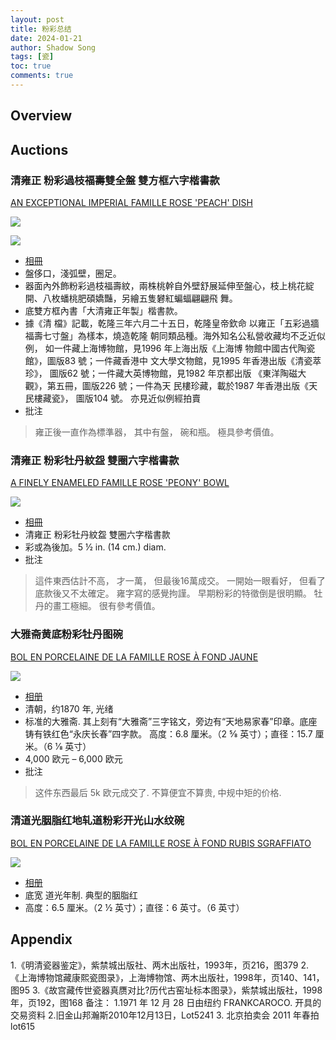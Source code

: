 ```yaml
---
layout: post
title: 粉彩总结
date: 2024-01-21
author: Shadow Song
tags: [瓷]
toc: true
comments: true
---
```


## Overview



## Auctions

### 清雍正 粉彩過枝福壽雙全盤 雙方框六字楷書款

[AN EXCEPTIONAL IMPERIAL FAMILLE ROSE 'PEACH' DISH](https://www.christies.com/zh/lot/lot-5800769?&lid=1&sc_lang=en)

![](https://lh3.googleusercontent.com/pw/AP1GczONBbLtfKygypZ8hWfcu40BImzJQVEX25HfREfXt92cz30f0iz3X7kcNitxVC3XyM5qOnMS5YMaz4U6wbHwK33uYRjiW7D84Nwt1oGvCA9aA1MTen1LeohEYhsVBUAMB3ZqOoJUSQyC0jx-lxYhHJjVRQ=w1017-h1294-s-no-gm?authuser=1)

![](https://lh3.googleusercontent.com/pw/AP1GczNnABXi8PeK5_5H9Zy7zQM5p6TG_CCqVsPXtgNyl5dxt4KjVyGs4Xzp0GTNciqQUCtuk5ZOGPL60mwX7W_vimmsgcTK0oKgMb0swzauGBY3eLAuHd2mBD-xrAa6np08LnSSu42ENNI5WKp1-7pgW3UqBA=w1706-h706-s-no-gm?authuser=1)

- [相冊](https://photos.app.goo.gl/rjWy2iqjM2TJVcqB8)
- 盤侈口，淺弧壁，圈足。
- 器面內外飾粉彩過枝福壽紋，兩株桃幹自外壁舒展延伸至盤心，枝上桃花綻開、八枚蟠桃肥碩嬌豔，另繪五隻礬紅蝙蝠翩翩飛
舞。
- 底雙方框內書「大清雍正年製」楷書款。
- 據《清 檔》記載，乾隆三年六月二十五日，乾隆皇帝欽命 以雍正「五彩過牆福壽七寸盤」為樣本，燒造乾隆 朝同類品種。海外知名公私營收藏均不乏近似例， 如一件藏上海博物館，見1996 年上海出版《上海博 物館中國古代陶瓷館》，圖版83 號；一件藏香港中 文大學文物館，見1995 年香港出版《清瓷萃珍》， 圖版62 號；一件藏大英博物館，見1982 年京都出版 《東洋陶磁大觀》，第五冊，圖版226 號；一件為天 民樓珍藏，載於1987 年香港出版《天民樓藏瓷》， 圖版104 號。 亦見近似例經拍賣
- 批注

> 雍正後一直作為標準器， 其中有盤， 碗和瓶。 極具參考價值。 

### 清雍正 粉彩牡丹紋盌 雙圈六字楷書款

[A FINELY ENAMELED FAMILLE ROSE 'PEONY' BOWL](https://www.christies.com/lot/lot-6470791?&lid=1&sc_lang=en)

![](https://lh3.googleusercontent.com/pw/AP1GczOqEGfCDqMix7VEy7O21BARy2-zSLGicj50Tdo_NIrV0WWZVYB_X1qQOYab_kJIXKi7IGgjb8KsNt49nF-ZDVZME-qdGQTc1Fta7-lc3u3VuqMI7EYY0CAxwTbXnf4So2fAjqKBhFHsQRIy5vDzWR0nHg=w1532-h1294-s-no-gm?authuser=1)

- [相冊](https://photos.app.goo.gl/4RsVicvtAxhRkTAJ8)
- 清雍正 粉彩牡丹紋盌 雙圈六字楷書款
- 彩或為後加。5 ½ in. (14 cm.) diam.
- 批注

> 這件東西估計不高， 才一萬， 但最後16萬成交。 一開始一眼看好， 但看了底款後又不太確定。 雍字寫的感覺拘謹。 早期粉彩的特徵倒是很明顯。 牡丹的畫工極細。 很有參考價值。 

### 大雅斋黄底粉彩牡丹图碗

[BOL EN PORCELAINE DE LA FAMILLE ROSE À FOND JAUNE](https://www.christies.com/lot/lot-6463051/?intobjectid=6463051)

![](https://lh3.googleusercontent.com/pw/ADCreHfRGXttSCzZbBPewQFjH9lPqToy6Ph98RvgEpI7V122g0IALGMFdiqKSBEfeFSUwpjFQPFfBRKcQRJSrnlx2CkTT3VjI7afNGefeUhQ83p26tZ9h4seU0w0QSsKt8m6gpEZ4uAugSq3Nii_3p-ooi95Mw=w982-h1298-s-no-gm?authuser=1)

- [相册](https://photos.app.goo.gl/iM7Xaivc7Ye5iGub6)
- 清朝，约1870 年, 光绪
- 标准的大雅斋. 其上刻有“大雅斋”三字铭文，旁边有“天地易家春”印章。底座铸有铁红色“永庆长春”四字款。 高度：6.8 厘米。（2 5⁄8 英寸）；直径：15.7 厘米。（6 1⁄8 英寸）
- 4,000 欧元 – 6,000 欧元
- 批注

> 这件东西最后 5k 欧元成交了. 不算便宜不算贵, 中规中矩的价格. 

### 清道光胭脂红地轧道粉彩开光山水纹碗

[BOL EN PORCELAINE DE LA FAMILLE ROSE À FOND RUBIS SGRAFFIATO](https://www.christies.com/lot/lot-6463103?ldp_breadcrumb=back&intObjectID=6463103&from=salessummary&lid=1)

![](https://lh3.googleusercontent.com/pw/ADCreHfKwGz1GN0VHdTiwj8b5q65ir9tgBd86XuTo52YNLaUJBsUAf_i3t4EJkPConFnlTtQsuZzFLWl5jra8SSOd6B2LZtOfj9KJM7og0OciIz9gxcPaMQl7sIDZIuNiOm0ZevVTPa6RJSwwzIfah8GyYrJhg=w977-h1298-s-no-gm?authuser=1)

- [相册](https://photos.app.goo.gl/r49W6JDi9w9kYc6F7)
- 底宽 道光年制. 典型的胭脂红
- 高度：6.5 厘米。（2 ½ 英寸）；直径：6 英寸。（6 英寸）


## Appendix

1.《明清瓷器鉴定》，紫禁城出版社、两木出版社，1993年，页216，图379 2.《上海博物馆藏康熙瓷图录》，上海博物馆、两木出版社，1998年，页140、141，图95 3.《故宫藏传世瓷器真赝对比?历代古窑址标本图录》，紫禁城出版社，1998年，页192，图168 备注： 1.1971 年 12 月 28 日由纽约 FRANKCAROCO. 开具的交易资料 2.旧金山邦瀚斯2010年12月13日，Lot5241 3. 北京拍卖会 2011 年春拍 lot615